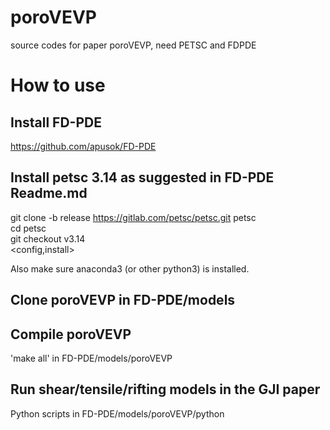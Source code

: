 # poroVEVP
source codes for paper poroVEVP, need PETSC and FDPDE

# How to use

## Install FD-PDE
https://github.com/apusok/FD-PDE 

## Install petsc 3.14 as suggested in FD-PDE Readme.md 
git clone -b release https://gitlab.com/petsc/petsc.git petsc \
cd petsc \
git checkout v3.14 \
<config,install> 

Also make sure anaconda3 (or other python3) is installed.

## Clone poroVEVP in FD-PDE/models

## Compile poroVEVP 
'make all' in FD-PDE/models/poroVEVP

## Run shear/tensile/rifting models in the GJI paper
Python scripts in FD-PDE/models/poroVEVP/python



